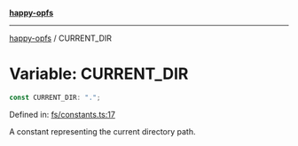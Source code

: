 [**happy-opfs**](../README.md)

***

[happy-opfs](../README.md) / CURRENT\_DIR

# Variable: CURRENT\_DIR

```ts
const CURRENT_DIR: ".";
```

Defined in: [fs/constants.ts:17](https://github.com/JiangJie/happy-opfs/blob/7d6f4902eef2f34868c7991f5501261a1d1ff67a/src/fs/constants.ts#L17)

A constant representing the current directory path.
